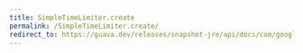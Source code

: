 ```yaml
---
title: SimpleTimeLimiter.create
permalink: /SimpleTimeLimiter.create/
redirect_to: https://guava.dev/releases/snapshot-jre/api/docs/com/google/common/util/concurrent/SimpleTimeLimiter.html#create-java.util.concurrent.ExecutorService-
---
```

